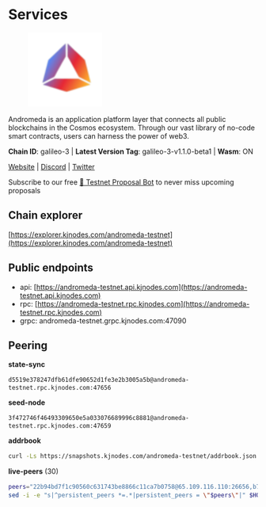 # Services

<figure><img src="https://raw.githubusercontent.com/kj89/cosmos-images/main/logos/andromeda.png" width="150" alt=""><figcaption></figcaption></figure>

Andromeda is an application platform layer that connects all  public blockchains in the Cosmos ecosystem. Through our vast  library of no-code smart contracts, users can harness the power of web3.

**Chain ID**: galileo-3 | **Latest Version Tag**: galileo-3-v1.1.0-beta1 | **Wasm**: ON

[Website](https://www.andromedaprotocol.io) | [Discord](https://discord.gg/wzM3kSN3sE) | [Twitter](https://twitter.com/andromedaprot)



Subscribe to our free [🤖 Testnet Proposal Bot](https://t.me/kjnodes_testnet_proposal_bot) to never miss upcoming proposals


## Chain explorer
[https://explorer.kjnodes.com/andromeda-testnet](https://explorer.kjnodes.com/andromeda-testnet)

## Public endpoints

* api: [https://andromeda-testnet.api.kjnodes.com](https://andromeda-testnet.api.kjnodes.com)
* rpc: [https://andromeda-testnet.rpc.kjnodes.com](https://andromeda-testnet.rpc.kjnodes.com)
* grpc: andromeda-testnet.grpc.kjnodes.com:47090

## Peering

**state-sync**

```text
d5519e378247dfb61dfe90652d1fe3e2b3005a5b@andromeda-testnet.rpc.kjnodes.com:47656
```

**seed-node**

```text
3f472746f46493309650e5a033076689996c8881@andromeda-testnet.rpc.kjnodes.com:47659
```

**addrbook**
```bash
curl -Ls https://snapshots.kjnodes.com/andromeda-testnet/addrbook.json > $HOME/.andromedad/config/addrbook.json
```

**live-peers** (30)
```bash
peers="22b94bd7f1c90560c631743be8866c11ca7b0758@65.109.116.110:26656,b797fd11dddbcfbae28fb70cb5d881cc03ad4dcb@38.242.131.206:36656,27e4aeaf8ef79a25904cd1042cf25ac6a1a0e7e5@103.180.28.220:26656,bd323d2c7ce260b831d20923d390e4a1623f32c4@213.239.215.195:20095,385bda41dc8ce86d0dd4c99d3cf371ca8fccfeb6@135.125.189.131:20095,443a51f595c9ca16273ca6146db1375e4223a91f@172.93.110.154:26656,1d94f397352dc20be4b56e4bfd9305649cbac778@65.108.232.150:20095,93e418796bf3b5d8cd319983269c99db83cb2ba6@5.161.78.48:16656,05b853c6022c51b2065665e66876e27aee9fed59@149.102.140.189:26656,a5f70c6cbcf4dd17f68237d2b1fe3e34564cb1dd@80.76.43.138:26656,5d076eccdbd1ae1835131be8e20b756e779c5bac@158.220.110.42:26656,9230896c5f22a363eed1c3bd3ed8068134b1dedd@124.120.20.220:26656,b6dd58949a8b9c03349bdbec8aeeccd5e0d39283@31.220.74.50:26656,99cebda3a65a35b9a6a8bef774c8b92c1e548aa5@65.108.226.26:36656,6d59b44efa40c4a03a24bf598b6cd662e8003655@135.181.96.66:26656,52ebde00c016f5f139e57eeca41b1f681647d23f@109.123.242.208:26656,9e14886f7a34c73e65eafb209a9215e2848e9e76@65.108.41.172:29456,e61f287d51edab6f6dbe00a8b804614443ee6f82@80.85.242.117:26656,c089b582977f015b7ee1ff357a9ca7c07f6341ca@135.181.221.186:31656,8870aca1936673bb2068ed07fcadc6c46d3ec3a1@146.190.83.6:22656,9d443f465ad66671d109142715e62ef8039cf0f8@161.97.85.248:26656,409a6d2be0ccf67b23c4080cf58d4b3d77a2b4ec@65.109.146.219:26656,5c2a752c9b1952dbed075c56c600c3a79b58c395@195.3.220.140:27126,7ac17e470c16814be55aa02a1611b23a3fba3097@75.119.141.16:26656,a4d291d17d8e74979e7db5a1e936269835e802af@194.165.59.78:26656,3c12c6f3798d7c3df09645b879c66f7841165b5e@37.120.171.213:14656,7649ae1ea0dd5f640ac7dd7632a0866cf65e3aa4@31.220.90.78:26656,5cfce64114f98e29878567bdd1adbebe18670fc6@65.108.231.124:30656,815e9378b05a40e4a774223b55f5c6b8457a1c79@31.220.79.166:26656,d5519e378247dfb61dfe90652d1fe3e2b3005a5b@65.109.68.190:47656"
sed -i -e "s|^persistent_peers *=.*|persistent_peers = \"$peers\"|" $HOME/.andromedad/config/config.toml
```
